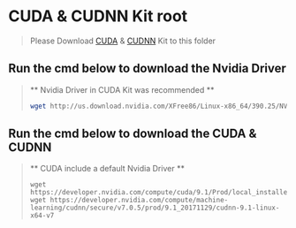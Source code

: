 # CUDA & CUDNN Kit root  
> Please Download [CUDA](https://developer.nvidia.com/cuda-toolkit-archive) &amp; [CUDNN](https://developer.nvidia.com/rdp/cudnn-download) Kit to this folder

## Run the cmd below to download the Nvidia Driver
> ** Nvidia Driver in CUDA Kit was recommended **
> ```bash
> wget http://us.download.nvidia.com/XFree86/Linux-x86_64/390.25/NVIDIA-Linux-x86_64-390.25.run
> ```

## Run the cmd below to download the CUDA &amp; CUDNN
> ** CUDA include a default Nvidia Driver **
> ```
> wget https://developer.nvidia.com/compute/cuda/9.1/Prod/local_installers/cuda_9.1.85_387.26_linux
> wget https://developer.nvidia.com/compute/machine-learning/cudnn/secure/v7.0.5/prod/9.1_20171129/cudnn-9.1-linux-x64-v7
> ```
